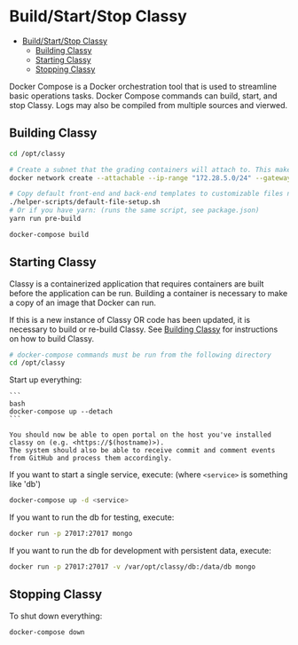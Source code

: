 # Build/Start/Stop Classy

<!-- TOC depthfrom:2 -->
- [Build/Start/Stop Classy](#buildstartstop-classy)
  - [Building Classy](#building-classy)
  - [Starting Classy](#starting-classy)
  - [Stopping Classy](#stopping-classy)
<!-- /TOC -->


Docker Compose is a Docker orchestration tool that is used to streamline basic operations tasks. Docker Compose commands can build, start, and stop Classy. Logs may also be compiled from multiple sources and vierwed. 

## Building Classy

```bash
cd /opt/classy

# Create a subnet that the grading containers will attach to. This makes it easier to set up firewall rules (above).
docker network create --attachable --ip-range "172.28.5.0/24" --gateway "172.28.5.254" --subnet "172.28.0.0/16" grading_net

# Copy default front-end and back-end templates to customizable files needed to run Classy:
./helper-scripts/default-file-setup.sh
# Or if you have yarn: (runs the same script, see package.json)
yarn run pre-build

docker-compose build
```

## Starting Classy

Classy is a containerized application that requires containers are built before the application can be run. Building a container is necessary to make a copy of an image that Docker can run.

If this is a new instance of Classy OR code has been updated, it is necessary to build or re-build Classy. See [Building Classy](#building-classy) for instructions on how to build Classy.

```bash
# docker-compose commands must be run from the following directory
cd /opt/classy
```

Start up everything:

    ```
    bash
    docker-compose up --detach
    ```

    You should now be able to open portal on the host you've installed classy on (e.g. <https://$(hostname)>).
    The system should also be able to receive commit and comment events from GitHub and process them accordingly.

If you want to start a single service, execute: (where `<service>` is something like 'db')
```bash
docker-compose up -d <service>
```

If you want to run the db for testing, execute:
```bash
docker run -p 27017:27017 mongo
```

If you want to run the db for development with persistent data, execute:
```bash
docker run -p 27017:27017 -v /var/opt/classy/db:/data/db mongo
```

## Stopping Classy

To shut down everything:

```bash
docker-compose down
```
